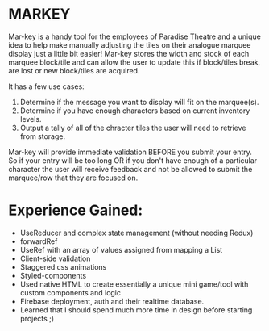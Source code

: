 # MARKEY
Mar-key is a handy tool for the employees of Paradise Theatre and a unique idea to help make manually adjusting the tiles on their analogue marquee display just a little bit easier! Mar-key stores the width and stock of each marquee block/tile and can allow the user to update this if block/tiles break, are lost or new block/tiles are acquired.

It has a few use cases:
1. Determine if the message you want to display will fit on the marquee(s).
2. Determine if you have enough characters based on current inventory levels.
3. Output a tally of all of the chracter tiles the user will need to retrieve from storage.

Mar-key will provide immediate validation BEFORE you submit your entry. So if your entry will be too long OR if you don't have enough of a particular character the user will receive feedback and not be allowed to submit the marquee/row that they are focused on.

# Experience Gained:
- UseReducer and complex state management (without needing Redux)
- forwardRef
- UseRef with an array of values assigned from mapping a List
- Client-side validation
- Staggered css animations
- Styled-components
- Used native HTML to create essentially a unique mini game/tool with custom components and logic
- Firebase deployment, auth and their realtime database.
- Learned that I should spend much more time in design before starting projects ;)
